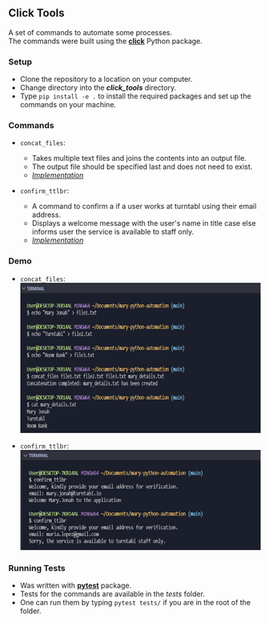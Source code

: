 ## Click Tools

A set of commands to automate some processes.  
The commands were built using the **[click](https://click.palletsprojects.com/en/8.0.x/)** Python package.

### Setup

- Clone the repository to a location on your computer.
- Change directory into the **_click_tools_** directory.
- Type `pip install -e .` to install the required packages and set up the commands on your machine.

### Commands

- `concat_files`:

  - Takes multiple text files and joins the contents into an output file.
  - The output file should be specified last and does not need to exist.
  - _[Implementation](https://github.com/maryjonah-turntabl/mary-python-automation/blob/main/click_tools/file_concat.py)_

- `confirm_ttlbr`:

  - A command to confirm a if a user works at turntabl using their email address.
  - Displays a welcome message with the user's name in title case else informs user the service is available to staff only.
  - _[Implementation](https://github.com/maryjonah-turntabl/mary-python-automation/blob/main/click_tools/confirm_ttblr.py)_

### Demo

- `concat_files`:  
  <img src="https://github.com/maryjonah-turntabl/Mary-Python-Automation/blob/main/img/concat_file_img.PNG" width="600" height="300">

- `confirm_ttlbr`:  
  <img src="https://github.com/maryjonah-turntabl/Mary-Python-Automation/blob/main/img/confirm_ttlbr.PNG" width="600" height="200">

### Running Tests

- Was written with **[pytest](https://docs.pytest.org/en/6.2.x/contents.html)** package.
- Tests for the commands are available in the _tests_ folder.
- One can run them by typing `pytest tests/` if you are in the root of the folder.
